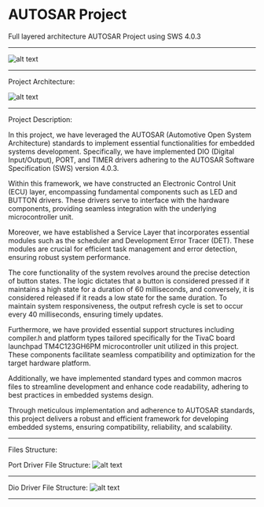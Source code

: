 # AUTOSAR Project
 Full layered architecture AUTOSAR Project using SWS 4.0.3
______________________________________________________________________________________________________________

 ![alt text](E:/Projects/AUTOSAR-Project/README_IMGS/AUTOSAR.png)
______________________________________________________________________________________________________________

 Project Architecture:

 ![alt text](E:\Projects\AUTOSAR-Project\README_IMGS\ProjectArchitecture.png)

______________________________________________________________________________________________________________
Project Description:

In this project, we have leveraged the AUTOSAR (Automotive Open System Architecture) standards to
implement essential functionalities for embedded systems development. Specifically, 
we have implemented DIO (Digital Input/Output), PORT, and TIMER drivers adhering
to the AUTOSAR Software Specification (SWS) version 4.0.3.

Within this framework, we have constructed an Electronic Control Unit (ECU) layer, encompassing
fundamental components such as LED and BUTTON drivers. These drivers serve to interface with 
the hardware components, providing seamless integration with the underlying microcontroller 
unit.

Moreover, we have established a Service Layer that incorporates essential modules such as the 
scheduler and Development Error Tracer (DET). These modules are crucial for efficient task 
management and error detection, ensuring robust system performance.

The core functionality of the system revolves around the precise detection of button states.
The logic dictates that a button is considered pressed if it maintains a high state for a 
duration of 60 milliseconds, and conversely, it is considered released if it reads a low 
state for the same duration. To maintain system responsiveness, the output refresh cycle 
is set to occur every 40 milliseconds, ensuring timely updates.

Furthermore, we have provided essential support structures including compiler.h and platform
types tailored specifically for the TivaC board launchpad TM4C123GH6PM microcontroller unit
utilized in this project. These components facilitate seamless compatibility and 
optimization for the target hardware platform.

Additionally, we have implemented standard types and common macros files to streamline 
development and enhance code readability, adhering to best practices in embedded 
systems design.

Through meticulous implementation and adherence to AUTOSAR standards, this project 
delivers a robust and efficient framework for developing embedded systems, ensuring 
compatibility, reliability, and scalability.
______________________________________________________________________________________________________________
Files Structure:

Port Driver File Structure:
![alt text](E:\Projects\AUTOSAR-Project\README_IMGS\PORT_Driver_File_structure.png)
______________________________________________________________________________________________________________

Dio Driver File Structure:
![alt text](E:\Projects\AUTOSAR-Project\README_IMGS\DIO_Driver_File_structure.png)
______________________________________________________________________________________________________________